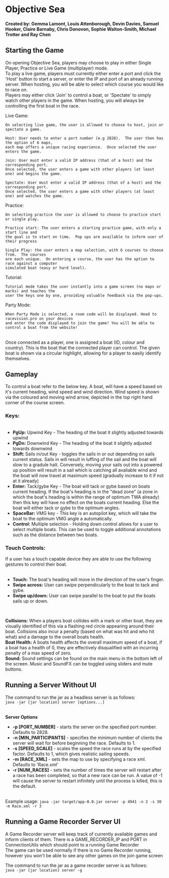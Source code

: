 <h1>Objective Sea</h1>
<h4> Created by: Gemma Lamont, Louis Attenborough, Devin Davies, Samuel Hooker, Claire Barnaby, Chris Donovon, Sophie Walton-Smith, Michael Trotter and Ray Chen </h4>
 
<h2>Starting the Game</h2>
On opening Objective Sea, players may choose to play in either Single Player, Practice or Live Game (multiplayer) mode. <br>
To play a live game, players must currently either enter a port and click the 'Host' button to start a server, or enter the IP and port of an already running server. When hosting, you will be able to select which course you would like to race on.
<br>
Players may either click 'Join' to control a boat, or 'Spectate' to simply watch other players in the game. When hosting, you will always be controlling the first boat in the race.

Live Game:

    On selecting live game, the user is allowed to choose to host, join or spectate a game.
    
    Host: User needs to enter a port number (e.g 2828).  The user then has the option of 6 maps,
    each map offers a unique racing experience.  Once selected the user enters the game.
    
    Join: User must enter a valid IP address (that of a host) and the corresponding port.
    Once selected, the user enters a game with other players (at least one) and begins the game.
    
    Spectate: User must enter a valid IP address (that of a host) and the corresponding port.
    Once selected, the user enters a game with other players (at least one) and watches the game.

Practice:

    On selecting practice the user is allowed to choose to practice start or single play.
    
    Practice start: The user enters a starting practice game, with only a start line and
    the goal is to start on time.  Pop ups are available to inform user of their progress
    
    Single Play: the user enters a map selection, with 6 courses to choose from.  The courses
    are each unique.  On entering a course, the user has the option to race against a computer
    simulated boat (easy or hard level).

Tutorial:

    Tutorial mode takes the user instantly into a game screen (no maps or marks) and teaches the
    user the keys one by one, providing valuable feedback via the pop-ups.

Party Mode:
    
    When Party Mode is selected, a room code will be displayed. Head to racevision.pro on your devices
    and enter the code displayed to join the game! You will be able to control a boat from the website!
    
<br>
Once connected as a player, one is assigned a boat (ID, colour and country).  This is the boat that the connected player can control.
The given boat is shown via a circular highlight, allowing for a player to easily identify themselves.
<br>
<h2>Gameplay</h2>
To control a boat refer to the below key.  A boat, will have a speed based on it's current heading, wind speed and wind direction.
Wind speed is shown via the coloured and moving wind arrow, depicted in the top right hand corner of the course screen.
<br>
<h3>Keys:</h3> 

<ul>
    <br>   
   <li><strong>PgUp:</strong> Upwind Key - The heading of the boat it slightly adjusted towards upwind</li>
   <li><strong>PgDn:</strong> Downwind Key - The heading of the boat it slightly adjusted towards downwind</li>
   <li><strong>Shift: </strong>Sails in/out Key - toggles the sails in or out depending on sails current status.  Sails in will result in luffing of the sail
    and the boat will slow to a gradule halt.  Conversely, moving your sails out into a powered up position will result in a sail which
    is catching all avaliable wind and the boat will now travel at maximum speed (gradually increase to it if not at it already)</li>
   <li><strong>Enter:</strong> Tack/gybe Key - The boat will tack or gybe based on boats current heading.  If the boat's heading is in the "dead zone"
    (a zone in which the boat's heading is within the range of optimum TWA already) then this key will have no effect on the 
     boats current heading.  Else the boat will either tack or gybe to the optimum angles.</li>
   <li><strong>SpaceBar:</strong> VMG key - This key is an autopilot key, which will take the boat to the optimum VMG angle a automatically.</li>

   <li><strong>Control:</strong> Multiple selection - Holding down control allows for a user to select multiple boats. This can be
     used to toggle additional annotations such as the distance between two boats.</li>
   </ul>

<h3>Touch Controls:</h3>
If a user has a touch capable device they are able to use the following gestures to control their boat.

<ul>
    <br>   
   <li><strong>Touch:</strong> The boat's heading will move in the direction of the user's finger.</li>
   <li><strong>Swipe across:</strong> User can swipe perpendicularly to the boat to tack and gybe.</li>
   <li><strong>Swipe up/down:</strong> User can swipe parallel to the boat to put the boats sails up or down.</li>
</ul>
<br>

<strong>Collisions:</strong>  When a players boat collides with a mark or other boat, they are visually identified of this via a flashing red circle
appearing around their boat.  Collisions also incur a penalty (based on what was hit and who hit what) and a damage to the overall
boats health.
<br>
<strong>Boat Health:</strong> A boats health affects the overall maximum speed of a boat, if a boat has a health of  0, they are effectively disqualified
with an incurring penalty of a max speed of zero.
<br>
<strong>Sound:</strong> Sound settings can be found on the main menu in the bottom left of the screen. Music and SoundFX can be toggled using sliders and mute buttons.
<br>


<h2>Running a Server Without UI</h2>

The command to run the jar as a headless server is as follows:<br>
<code>java -jar [jar location] server [options...]</code>
<br><br>

<strong>Server Options</strong>
<ul>
<li><strong>-p [PORT_NUMBER]</strong> - starts the server on the specified port number. Defaults to 2828.</li>
<li><strong>-n [MIN_PARTICIPANTS]</strong> - specifies the minimum number of clients the server will wait for before beginning the race. Defaults to 1.</li>
<li><strong>-s [SPEED_SCALE]</strong> - scales the speed the race runs at by the specified factor. Defaults to 1, which gives realistic sailing speeds.</li>
<li><strong>-m [RACE_XML]</strong> - sets the map to use by specifying a race xml. Defaults to 'Race.xml'</li>
<li><strong>-r [NUM_RACES]</strong> - sets the number of times the server will restart after a race has been completed, so that a new race can be run. A value of -1 will cause the server to restart infinitely until the process is killed, this is the default.</li>
</ul>
<br>
Example usage:
<code>java -jar target/app-0.0.jar server -p 4941 -n 2 -s 30 -m Race.xml -r 3</code>


<h2>Running a Game Recorder Server UI</h2>

A Game Recorder server will keep track of currently available games and inform clients of them.
There is a GAME_RECORDER_IP and PORT in ConnectionUtils which should point to a running Game Recorder<br>
The game can be used normally if there is no Game Recorder running, however you won't be able to see any other games on the join game screen<br>

The command to run the jar as a game recorder server is as follows:<br>
<code>java -jar [jar location] server -g</code>
<br><br>
